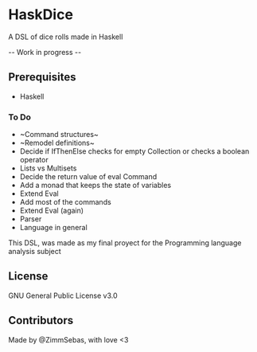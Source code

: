 # HaskDice

A DSL of dice rolls made in Haskell

-- Work in progress --

## Prerequisites

- Haskell

### To Do

- ~Command structures~
- ~Remodel definitions~
- Decide if IfThenElse checks for empty Collection or checks a boolean operator
- Lists vs Multisets
- Decide the return value of eval Command
- Add a monad that keeps the state of variables
- Extend Eval
- Add most of the commands
- Extend Eval (again)
- Parser
- Language in general

This DSL, was made as my final proyect for the Programming language analysis subject

## License

GNU General Public License v3.0

## Contributors

Made by @ZimmSebas, with love <3
